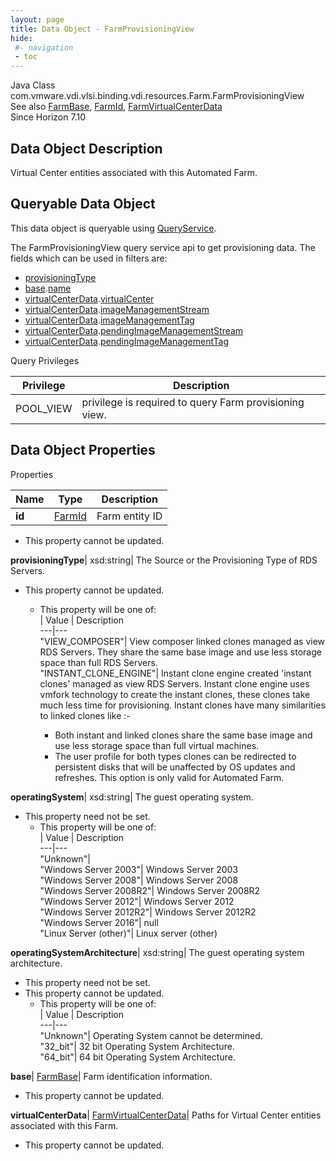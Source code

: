 ```yaml
---
layout: page
title: Data Object - FarmProvisioningView
hide:
 #- navigation
 - toc
---
```






Java Class
    com.vmware.vdi.vlsi.binding.vdi.resources.Farm.FarmProvisioningView  
See also
     [FarmBase](vdi.resources.Farm.FarmBase.md), [FarmId](vdi.entity.FarmId.md), [FarmVirtualCenterData](vdi.resources.Farm.VirtualCenterData.md)  
Since 
    Horizon 7.10

## Data Object Description 

Virtual Center entities associated with this Automated Farm. 

##  Queryable Data Object 

This data object is queryable using [QueryService](vdi.query.QueryService.md "QueryService"). 

The FarmProvisioningView query service api to get provisioning data. The fields which can be used in filters are: 

  * [provisioningType](vdi.resources.Farm.FarmProvisioningView.md#provisioningType)
  * [base](vdi.resources.Farm.FarmProvisioningView.md#base).[name](vdi.resources.Farm.FarmBase.md#name)
  * [virtualCenterData](vdi.resources.Farm.FarmProvisioningView.md#virtualCenterData).[virtualCenter](vdi.resources.Farm.VirtualCenterData.md#virtualCenter)
  * [virtualCenterData](vdi.resources.Farm.FarmProvisioningView.md#virtualCenterData).[imageManagementStream](vdi.resources.Farm.VirtualCenterData.md#imageManagementStream)
  * [virtualCenterData](vdi.resources.Farm.FarmProvisioningView.md#virtualCenterData).[imageManagementTag](vdi.resources.Farm.VirtualCenterData.md#imageManagementTag)
  * [virtualCenterData](vdi.resources.Farm.FarmProvisioningView.md#virtualCenterData).[pendingImageManagementStream](vdi.resources.Farm.VirtualCenterData.md#pendingImageManagementStream)
  * [virtualCenterData](vdi.resources.Farm.FarmProvisioningView.md#virtualCenterData).[pendingImageManagementTag](vdi.resources.Farm.VirtualCenterData.md#pendingImageManagementTag)



Query Privileges 

Privilege |  Description   
---|---  
POOL_VIEW|  privilege is required to query Farm provisioning view.   
  


## Data Object Properties

Properties

Name |  Type |  Description   
---|---|---  
**id**| [FarmId](vdi.entity.FarmId.md)|  Farm entity ID   


* This property cannot be updated.

  
**provisioningType**|  xsd:string|  The Source or the Provisioning Type of RDS Servers.   


* This property cannot be updated.
  * This property will be one of:  
|  Value |  Description   
---|---  
"VIEW_COMPOSER"| View composer linked clones managed as view RDS Servers. They share the same base image and use less storage space than full RDS Servers.  
"INSTANT_CLONE_ENGINE"| Instant clone engine created 'instant clones' managed as view RDS Servers. Instant clone engine uses vmfork technology to create the instant clones, these clones take much less time for provisioning. Instant clones have many similarities to linked clones like :-  

    * Both instant and linked clones share the same base image and use less storage space than full virtual machines.
    * The user profile for both types clones can be redirected to persistent disks that will be unaffected by OS updates and refreshes.
This option is only valid for Automated Farm.  

  
**operatingSystem**|  xsd:string|  The guest operating system.   


* This property need not be set.
  * This property will be one of:  
|  Value |  Description   
---|---  
"Unknown"|   
"Windows Server 2003"| Windows Server 2003  
"Windows Server 2008"| Windows Server 2008  
"Windows Server 2008R2"| Windows Server 2008R2  
"Windows Server 2012"| Windows Server 2012  
"Windows Server 2012R2"| Windows Server 2012R2  
"Windows Server 2016"| null  
"Linux Server (other)"| Linux server (other)  

  
**operatingSystemArchitecture**|  xsd:string|  The guest operating system architecture.   


* This property need not be set.
* This property cannot be updated.
  * This property will be one of:  
|  Value |  Description   
---|---  
"Unknown"| Operating System cannot be determined.  
"32_bit"| 32 bit Operating System Architecture.  
"64_bit"| 64 bit Operating System Architecture.  

  
**base**| [FarmBase](vdi.resources.Farm.FarmBase.md)|  Farm identification information.   


* This property cannot be updated.

  
**virtualCenterData**| [FarmVirtualCenterData](vdi.resources.Farm.VirtualCenterData.md)|  Paths for Virtual Center entities associated with this Farm.   


* This property cannot be updated.

  
  
  

  
  

